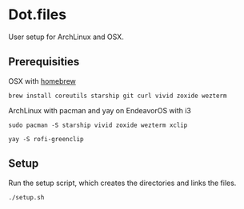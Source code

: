 # Dot.files

User setup for ArchLinux and OSX.

## Prerequisities

OSX with [homebrew](https://brew.sh/)

```
brew install coreutils starship git curl vivid zoxide wezterm
```

ArchLinux with pacman and yay on EndeavorOS with i3

```
sudo pacman -S starship vivid zoxide wezterm xclip
```

```
yay -S rofi-greenclip
```

## Setup
Run the setup script, which creates the directories and links the files.

```
./setup.sh
```
